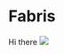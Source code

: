 # Fabris
Hi there 
<img src="{(https://img.shields.io/badge/amazon%20alexa-52b5f7?style=for-the-badge&logo=amazon%20alexa&logoColor=white)}" />
